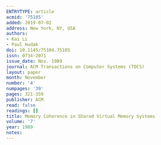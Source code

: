 ```yaml
---
ENTRYTYPE: article
acmid: '75105'
added: 2019-07-02
address: New York, NY, USA
authors:
- Kai Li
- Paul Hudak
doi: 10.1145/75104.75105
issn: 0734-2071
issue_date: Nov. 1989
journal: ACM Transactions on Computer Systems (TOCS)
layout: paper
month: November
number: '4'
numpages: '39'
pages: 321-359
publisher: ACM
read: false
readings: []
title: Memory Coherence in Shared Virtual Memory Systems
volume: '7'
year: 1989
notes:
---
```

